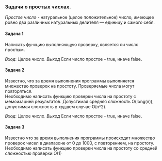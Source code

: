 ### Задачи о простых числах.

*Простое число* -  натуральное (целое положительное) число, имеющее ровно два различных натуральных делителя — единицу и самого себя.  

#### Задача 1
Написать функцию выполняющую проверку, является ли число простым.

*Вход*: Целое число.
*Выход* Если число простое - true, иначе false.

#### Задача 2
Известно, что за время выполнения программы выполняется множество проверок на простоту. Проверяемые числа могут повторяться.  
Необходимо написать функцию проверки числа на простоту с мемоизацией результатов.  Допустимая средняя сложность O(long(n)), допустимая сложность в худшем случае O(n^2).

*Вход*: Целое число.
*Выход* Если число простое - true, иначе false.

#### Задача 3
Известно что за время выполнения программы происходит множество проверок чисел в диапазоне от 0 до 1000, с повторением, на простоту. 
Необходимо написать функцию проверки числа на простоту со средней сложностью проверки O(1)
